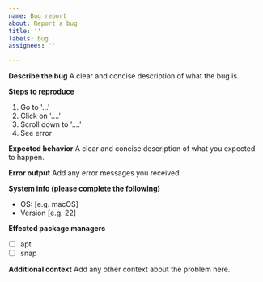 ```yaml
---
name: Bug report
about: Report a bug
title: ''
labels: bug
assignees: ''

---
```


**Describe the bug**
A clear and concise description of what the bug is.

**Steps to reproduce**
1. Go to '...'
2. Click on '....'
3. Scroll down to '....'
4. See error

**Expected behavior**
A clear and concise description of what you expected to happen.

**Error output**
Add any error messages you received.

**System info (please complete the following)**
 - OS: [e.g. macOS]
 - Version [e.g. 22]

**Effected package managers**
 - [ ] apt
 - [ ] snap

**Additional context**
Add any other context about the problem here.
